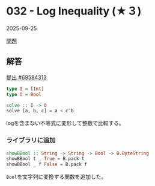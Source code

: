 # 032 -  Log Inequality (★３)
2025-09-25

[問題](https://atcoder.jp/contests/typical90/tasks/typical90_t)

## 解答
[提出 #69584313](https://atcoder.jp/contests/typical90/submissions/69584313)

```haskell
type I = [Int]
type O = Bool

solve :: I -> O
solve [a, b, c] = a < c^b
```
logを含まない不等式に変形して整数で比較する。


### ライブラリに追加
```haskell
showBBool :: String -> String -> Bool -> B.ByteString
showBBool t _ True = B.pack t 
showBBool _ f False = B.pack f
```
`Bool`を文字列に変換する関数を追加した。

